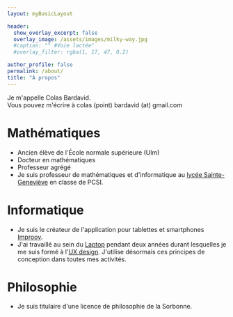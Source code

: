 ```yaml
---
layout: myBasicLayout

header:
  show_overlay_excerpt: false
  overlay_image: /assets/images/milky-way.jpg
  #caption: "" #Voie lactée"
  #overlay_filter: rgba(1, 17, 47, 0.2)

author_profile: false
permalink: /about/
title: "À propos"
---
```


Je m'appelle Colas Bardavid.  
Vous pouvez m'écrire à colas (point) bardavid (at) gmail.com


# Mathématiques
- Ancien élève de l'École normale supérieure (Ulm)
- Docteur en mathématiques 
- Professeur agrégé
- Je suis professeur de mathématiques et d'informatique au [lycée Sainte-Geneviève](https://www.bginette.com) en classe de PCSI.

# Informatique
- Je suis le créateur de l'application pour tablettes et smartphones [Improov](http://www.improov.fr). 
- J'ai travaillé au sein du [Laptop](http://lelaptop.com) pendant deux années durant lesquelles je me suis formé à l'[UX design](https://www.youtube.com/watch?v=SRec90j6lTY). J'utilise désormais ces principes de conception dans toutes mes activités. 

# Philosophie
- Je suis titulaire d'une licence de philosophie de la Sorbonne.



